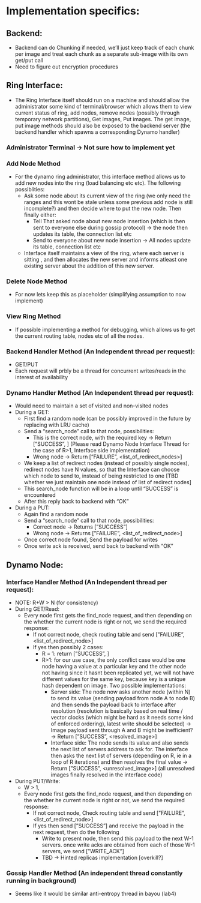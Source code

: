 # Implementation specifics:

## Backend:

- Backend can do Chunking if needed, we’ll just keep track of each chunk per image and treat each chunk as a separate sub-image with its own get/put call
- Need to figure out encryption procedures

## Ring Interface:

- The Ring Interface itself should run on a machine and should allow the administrator some kind of terminal/browser which allows them to view current status of ring, add nodes, remove nodes (possibly through temporary network partitions), Get images, Put images. The get image, put image methods should also be exposed to the backend server (the backend handler which spawns a corresponding Dynamo handler)

### Administrator Terminal → Not sure how to implement yet

### Add Node Method

- For the dynamo ring administrator, this interface method allows us to add new nodes into the ring (load balancing etc etc). The following possiblities:
    - Ask some node about its current view of the ring (we only need the ranges and this wont be stale unless some previous add node is still incomplete?) and then decide where to put the new node. Then finally either:
        - Tell That asked node about new node insertion (which is then sent to everyone else during gossip protocol) → the node then updates its table, the connection list etc
        - Send to everyone about new node insertion  → All nodes update its table, connection list etc
    - Interface itself maintains a view of the ring, where each server is sitting , and then allocates the new server and informs atleast one existing server about the addition of this new server.

### Delete Node Method

- For now lets keep this as placeholder (simplifying assumption to now implement)

### View Ring Method

- If possible implementing a method for debugging, which allows us to get the current routing table, nodes etc of all the nodes.

### Backend Handler Method (An Independent thread per request):

- GET/PUT
- Each request will prbly be a thread for concurrent writes/reads in the interest of availability

### Dynamo Handler Method (An Independent thread per request):

- Would need to maintain a set of visited and non-visited nodes
- During a GET:
    - First find a random node (can be possibly improved in the future by replacing with LRU cache)
    - Send a “search_node” call to that node, possibilities:
        - This is the correct node, with the required key → Return [”SUCCESS”, <payload>] (Please read Dynamo Node Interface Thread for the case of R>1, Interface side implementation)
        - Wrong node → Return [”FAILURE”, <list_of_redirect_nodes>]
    - We keep a list of redirect nodes (instead of possibly single nodes), redirect nodes have N values, so that the Interface can choose which node to send to, instead of being restricted to one [TBD whether we just maintain one node instead of list of redirect nodes]
    - This search_node function will be in a loop until “SUCCESS” is encountered
    - After this reply back to backend with “OK”
- During a PUT:
    - Again find a random node
    - Send a “search_node” call to that node, possibilities:
        - Correct node → Returns [”SUCCESS”]
        - Wrong node → Returns [”FAILURE”, <list_of_redirect_node>]
    - Once correct node found, Send the payload for writes
    - Once write ack is received, send back to backend with “OK”

## Dynamo Node:

### Interface Handler Method (An Independent thread per request):

- NOTE: R+W > N (for consistency)
- During GET/Read:
    - Every node first gets the find_node request, and then depending on the whether the current node is right or not, we send the required response:
        - If not correct node, check routing table and send [”FAILURE”, <list_of_redirect_node>]
        - If yes then possibly 2 cases:
            - R = 1: return [”SUCCESS”, <image>]
            - R>1: for our use case, the only conflict case would be one node having a value at a particular key and the other node not having since it hasnt been replicated yet, we will not have different values for the same key, because key is a unique hash dependent on image. Two possible implementations:
                - Server side: The node now asks another node (within N) to send its value (sending payload from node A to node B) and then sends the payload back to interface after resolution (resolution is basically based on real time / vector clocks (which might be hard as it needs some kind of enforced ordering), latest write should be selected) → Image payload sent through A and B might be inefficient? → Return [”SUCCESS”, <resolved_image>]
                - Interface side: The node sends its value and also sends the next list of servers address to ask for. The interface then asks the next list of servers (depending on R, ie in a loop of R iterations) and then resolves the final value → Return [”SUCCESS”, <unresolved_image>] (all unresolved images finally resolved in the interface code)
- During PUT/Write:
    - W > 1,
    - Every node first gets the find_node request, and then depending on the whether he current node is right or not, we send the required response:
        - If not correct node, Check routing table and send [”FAILURE”,<list_of_redirect_node>]
        - If yes then send [”SUCCESS”] and receive the payload in the next request, then do the following
            - Write to present node, then send this payload to the next W-1 servers. once write acks are obtained from each of those W-1 servers, we send [”WRITE_ACK”]
            - TBD → Hinted replicas implementation [overkill?]

### Gossip Handler Method (An independent thread constantly running in background)

- Seems like it would be similar anti-entropy thread in bayou (lab4)
